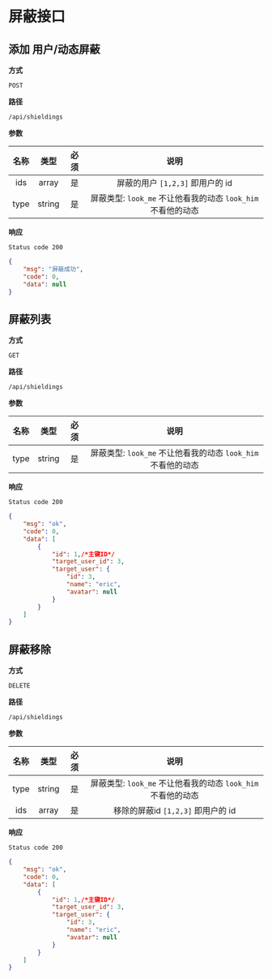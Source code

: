 # 屏蔽接口

## 添加 用户/动态屏蔽

**方式**

`POST`

**路径**

`/api/shieldings`

**参数**

|  名称  |  类型  | 必须 | 说明  |
| :----: | :----: | :--: | :----: |
| ids | array |  是  | 屏蔽的用户 `[1,2,3]` 即用户的 id  |
| type | string |  是  | 屏蔽类型: `look_me` 不让他看我的动态 `look_him` 不看他的动态  |

**响应**

`Status code 200`

```json
{
    "msg": "屏蔽成功",
    "code": 0,
    "data": null
}
```

## 屏蔽列表 

**方式**

`GET`

**路径**

`/api/shieldings`

**参数**

|  名称  |  类型  | 必须 | 说明  |
| :----: | :----: | :--: | :----: |
| type | string |  是  | 屏蔽类型: `look_me` 不让他看我的动态 `look_him` 不看他的动态  |

**响应**

`Status code 200`

```json
{
    "msg": "ok",
    "code": 0,
    "data": [
        {
            "id": 1,/*主键ID*/
            "target_user_id": 3,
            "target_user": {
                "id": 3,
                "name": "eric",
                "avatar": null
            }
        }
    ]
}
```

## 屏蔽移除

**方式**

`DELETE`

**路径**

`/api/shieldings`

**参数**

|  名称  |  类型  | 必须 | 说明  |
| :----: | :----: | :--: | :----: |
| type | string |  是  | 屏蔽类型: `look_me` 不让他看我的动态 `look_him` 不看他的动态  |
| ids | array |  是  | 移除的屏蔽id `[1,2,3]` 即用户的 id  |

**响应**

`Status code 200`

```json
{
    "msg": "ok",
    "code": 0,
    "data": [
        {
            "id": 1,/*主键ID*/
            "target_user_id": 3,
            "target_user": {
                "id": 3,
                "name": "eric",
                "avatar": null
            }
        }
    ]
}
```


